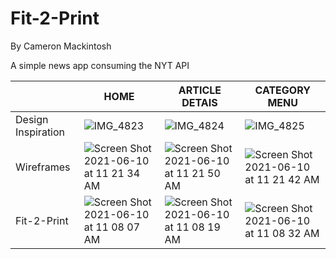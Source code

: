 # Fit-2-Print

By Cameron Mackintosh

A simple news app consuming the NYT API


|                     | HOME          | ARTICLE DETAIS | CATEGORY MENU |
| ------------------  | ------------- | -------------- | ------------- | 
| Design Inspiration  | ![IMG_4823](https://user-images.githubusercontent.com/72054706/121571551-69cf9080-c9e0-11eb-9719-cd5498121842.PNG) | ![IMG_4824](https://user-images.githubusercontent.com/72054706/121571679-8f5c9a00-c9e0-11eb-8442-4ca3e9a08a14.PNG)  | ![IMG_4825](https://user-images.githubusercontent.com/72054706/121571738-9e434c80-c9e0-11eb-94a3-5a3615b273fe.PNG)       |
| Wireframes          | ![Screen Shot 2021-06-10 at 11 21 34 AM](https://user-images.githubusercontent.com/72054706/121571957-e6626f00-c9e0-11eb-90f3-69e29a7da1de.png)  | ![Screen Shot 2021-06-10 at 11 21 50 AM](https://user-images.githubusercontent.com/72054706/121571996-f0846d80-c9e0-11eb-8585-8526431d7ed1.png)  | ![Screen Shot 2021-06-10 at 11 21 42 AM](https://user-images.githubusercontent.com/72054706/121572038-f9753f00-c9e0-11eb-8852-167b35c58f9c.png)       |
| Fit-2-Print         | ![Screen Shot 2021-06-10 at 11 08 07 AM](https://user-images.githubusercontent.com/72054706/121572120-0db93c00-c9e1-11eb-8e4c-a7dde8182a40.png) | ![Screen Shot 2021-06-10 at 11 08 19 AM](https://user-images.githubusercontent.com/72054706/121572149-17db3a80-c9e1-11eb-880d-7236977db282.png)  | ![Screen Shot 2021-06-10 at 11 08 32 AM](https://user-images.githubusercontent.com/72054706/121572211-26295680-c9e1-11eb-87fc-7dcd7c245c9f.png) |
